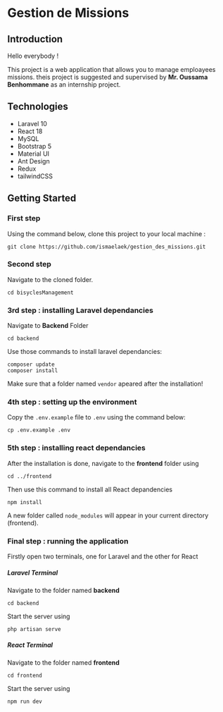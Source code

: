 # Gestion de Missions

## Introduction
Hello everybody !

This project is a web application that allows you to manage emploayees missions.
theis project is suggested and supervised by **Mr. Oussama Benhommane** as an internship project.


## Technologies

- Laravel 10
- React 18
- MySQL
- Bootstrap 5
- Material UI
- Ant Design
- Redux
- tailwindCSS

## Getting Started



### First step 
Using the command below, clone this project to your local machine :

```
git clone https://github.com/ismaelaek/gestion_des_missions.git
```

### Second step

Navigate to the cloned folder.
```
cd bisyclesManagement
```

### 3rd step : installing Laravel dependancies

Navigate to **Backend** Folder 
```
cd backend
```

Use those commands to install laravel dependancies:
```
composer update 
composer install
```
Make sure that a folder named `vendor` apeared after the installation!

### 4th step : setting up the environment
Copy the `.env.example` file to `.env` using the command below:
```
cp .env.example .env
```
### 5th step : installing react dependancies
After the installation is done, navigate to the **frontend** folder using 
```
cd ../frontend
```
Then use this command to install all React depandencies 
```
npm install
```
A new folder called `node_modules` will appear in your current directory (frontend).

### Final step : running the application

Firstly open two terminals, one for Laravel and the other for React

##### Laravel Terminal
Navigate to the folder named **backend**
```
cd backend
```
Start the server using 
```
php artisan serve
```

##### React Terminal
Navigate to the folder named **frontend**
```
cd frontend
```
Start the server using 
```
npm run dev
```
